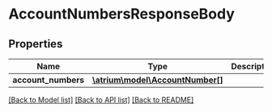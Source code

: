 # AccountNumbersResponseBody

## Properties
Name | Type | Description | Notes
------------ | ------------- | ------------- | -------------
**account_numbers** | [**\atrium\model\AccountNumber[]**](AccountNumber.md) |  | [optional] 

[[Back to Model list]](../README.md#documentation-for-models) [[Back to API list]](../README.md#documentation-for-api-endpoints) [[Back to README]](../README.md)


